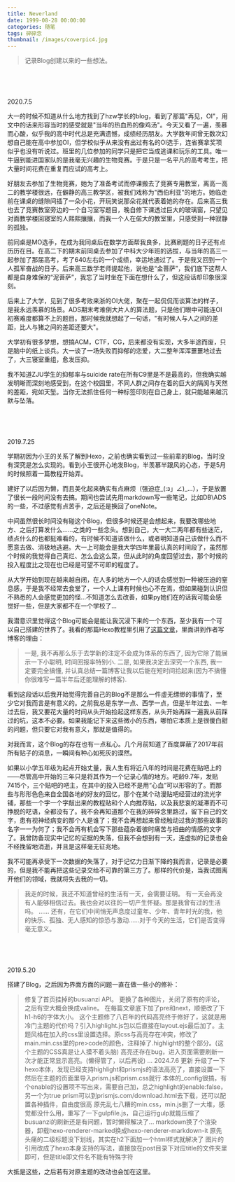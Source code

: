```yaml
---
title: Neverland
date: 1999-08-28 00:00:00
categories: 随笔
tags: 碎碎念
thumbnail: /images/coverpic4.jpg
---
```


> 记录Blog创建以来的一些想法。

<!-- more -->

&emsp;&emsp;

&emsp;&emsp;

2020.7.5

大一的时候不知道从什么地方找到了hzw学长的blog，看到了那篇"再见，OI"，用文中的话来形容当时的感受就是"当年的热血热的像鸡汤"。今天又看了一遍，羡慕而心酸，似乎我的高中时代总是充满遗憾，成绩经历朋友。大学数年间曾无数次幻想自己能在高中参加OI，但学校似乎从来没有出过有名的OI选手，连省赛拿奖项似乎也没有听说过。班里的几位参加的同学只是把它当成逃课和玩乐的工具。唯一牛逼到能进国家队的是我毫无兴趣的生物竞赛。于是只是一名平凡的高考考生，把大量时间花费在重复而应试的高考上。

好朋友去参加了生物竞赛，她为了准备考试而停课搬去了竞赛专用教室，离高一高二的教学楼很远，在僻静的高三教学区，被我们戏称为"西伯利亚"的地方。她临走前在课桌的缝隙间插了一朵小花，开玩笑说那朵花就代表着她的存在。后来高三我也去了竞赛教室旁边的一个自习室写题目，晚自修下课透过巨大的玻璃窗，只望见对面教学楼回寝室的人熙熙攘攘，而我一个人在偌大的教室里，只感受到一种寂静的孤独。

前同桌是MO选手，在成为我同桌后在数学方面帮我良多，比赛刷题的日子还有点历历在目。在高二下的期末前同桌去参加了中科大少年班的选拔，与当年的高三一起参加了那届高考，考了640左右的一个成绩，幸运地通过了。于是我又回到一个人孤军奋战的日子。后来高三数学老师提起他，说他是“金菩萨”，我们底下这帮人都是自身难保的“泥菩萨”，我忘了当时坐在下面在想什么了，但这段话却印象很深刻。

后来上了大学，见到了很多考败来浙的OI大佬，聚在一起侃侃而谈算法的样子，是我永远羡慕的场景。ADS期末考难倒大片人的算法题，只是他们眼中可能连OI初赛难度都算不上的题目。那时候我就想起了一句话，"有时候人与人之间的差距，比人与猪之间的差距还要大"。

大学初有很多梦想，想搞ACM，CTF，CG，后来都没有实现，大多半途而废，只是脑中的纸上谈兵。大一谈了一场失败而抑郁的恋爱，大二整年浑浑噩噩地过去了，大三寝室重组，愈发压抑。

我不知道ZJU学生的抑郁率与suicide rate在所有C9里是不是最高的，但我确实越发明晰而深刻地感受到，在这个校园里，不同人群之间存在着的巨大的隔阂与天然的差距，宛如天堑。当你无法抓住任何一种标签印刻在自己身上，就只能越来越沉默与坠落。

&emsp;&emsp;

&emsp;&emsp;

2019.7.25

学期初因为小王的关系了解到Hexo，之前也确实看到过一些前辈的Blog，当时没有深究是怎么实现的。看到小王很开心地发Blog，半羡慕半跟风的心态，于是5月的时候照着一篇教程开始弄。

建好了以后因为懒，而且美化起来确实有点麻烦（强迫症\_(:з」∠)\_...），于是放置了很长一段时间没有去搞。期间也尝试先用markdown写一些笔记，比如DB\ADS的一些，不过感觉有点苦手，之后还是换回了oneNote。

中间虽然很长时间没有碰这个Blog，但很多时候还是会想起来，我要改哪些地方、之后打算发什么……之类的一些念头。想到自己，大一大二两年都有些迷茫，绩点什么的也都挺难看的，有时候不知道该做什么，或者明知道自己该做什么而不愿意去做、消极地逃避。大一上可能会是我大学四年里最认真的时间段了，虽然那个时候的我觉得自己真烂、怎么会这么菜，但从此时的角度回望过去，那个时候的投入程度比之现在也已经是可望不可即的程度了。

从大学开始到现在越来越自闭，在人多的地方一个人的话会感觉到一种被压迫的窒息感，于是我不经常去食堂了，一个人上课有时候也心不在焉，但如果碰到认识但不熟悉的人会感觉更加的怪...不知道怎么去改善，如果py她们在的话我可能会感觉好一些，但是大家都不在一个学校了...

我潜意识里觉得这个Blog可能会是能让我沉浸下来的一个东西，至少我有一个可以自己搭建的世界了。我看的那篇Hexo教程里引用了[这篇文章](https://www.cnblogs.com/jhzhu/p/3893297.html)，里面讲到作者写博客的理由：

> 一是, 我不再那么乐于去学新的注定不会成为体系的东西了, 因为它除了能展示一下小聪明, 时间回报率特别小.
> 二是, 如果我决定去深究一个东西, 我一定要完全搞懂, 并认真总结一篇博客让我以后能在短时间拾起来(因为不搞懂你很难写一篇半年后还能理解的博客).

看到这段话以后我开始觉得完善自己的Blog不是那么一件虚无缥缈的事情了，至少它对我而言是有意义的。之前我总是东学一点、西学一点，但是半年过去、一年过去后，我又要花大量的时间从头开始捡起这样东西，从头开始再踩一遍我从前踩过的坑，这本不必要。如果我能记下来这些微小的东西，哪怕它本质上是很傻白甜的问题，但只要它对我有意义，那就是值得的。

对我而言，这个Blog的存在也有一点私心。几个月前知道了百度屏蔽了2017年前所有贴子的消息，一瞬间有种心如死灰的漠然。

如果以小学五年级为起点开始丈量，我人生有将近八年的时间是花费在贴吧上的——尽管高中开始的三年只是将其作为一个记录心情的地方。吧龄9.7年，发贴7415个，三个贴吧的吧主，在其中的投入已经不是用“心血”可以形容的了。而那些与形形色色来自全国各地的好友的回忆，那个在某个动漫贴吧经营过的流光字铺，那些一个字一个字敲出来的教程贴和个人向推荐贴，以及我悲哀的凝滞而不可挣脱的呓语，全都没有了。我不会再知道那个在我的碎碎念里路过，留下自己的文字，患有视神经病变的那个人是谁了；我不会再想起来曾经触动过我的那些故事的名字一一为何了；我不会再有机会写下那些蕴杂着彼时痛苦与扭曲的情感的文字了。我曾防备现实中记忆的证据的失落，但我不会想到有一天，连虚拟的记录也会不经挽留地消逝，并且是这样毫无征兆地。

我不可能再承受下一次数据的失落了，对于记忆力日渐下降的我而言，记录是必要的，但是我不能再把这些记录交给不可靠的第三方了。那样的代价是，当我试图离开他们的领域，我就将失去我的一切。

> 我走的时候，我还不知道曾经的生活有一天，会需要证明。
> 有一天会再没有人能够相信过去。我也会对以往的一切产生怀疑。那是我曾有过的生活吗。
> ……
> 还有，在它们中间悄无声息度过童年、少年、青年时光的我，他的快乐、孤独、无人感知的惊恐与激动……对于今天的生活，它们是否变得毫无意义。

&emsp;&emsp;

&emsp;&emsp;

2019.5.20

搭建了Blog，之后因为界面方面的问题一直在做一些小的修补：

> 修复了首页挂掉的busuanzi API。
> 更换了各种图片，关闭了原有的评论，之后有空大概会换成valine。
> 在每篇文章底下加了pre和next，顺便改了下h1-h6的字体大小。
> 这个主题修了八百年的代码高亮终于修好了，这就是用冷门主题的代价吗？引入highlight.js包以后直接在layout.ejs最后加了。主题风格在加入的css里设置选择。原css与高亮存在冲突，修改了main.min.css里的pre>code的颜色，注释掉了.highlight的整个部分。(这个主题的CSS真是让人摸不着头脑)
> 高亮还存在bug，进入页面需要刷新一次才能正常显示高亮。(懒得管了，以后再说)
> ...
> 2024.7.6 更新
> 升级了一下hexo本体，发现已经支持highlight和prismjs的语法高亮了，直接设置一下然后在主题的页面里导入prism.js和prism.css就行
> 本体的_config很搞，有个enable的设置项不写出来，需要自己加，总之highlight的enable:false，另一个为true
> prism可以到prismjs.com/download.html去下载，还可以配置各种插件，自由度很高
> 原先乱七八糟的min.css，min.js删了一大堆，感觉都没什么用，重写了一下gulpfile.js，自己运行gulp就能压缩了
> busuanzi的刷新还是有问题，暂时懒得解决了...
> markdown换了个渲染器，卸载hexo-renderer-marked换成hexo-renderer-markdown-it
> 原先头痛的二级标题没下划线，其实在h2下面加一个html样式就解决了
> 图片的引用改成了hexo本身支持的写法，直接放在post目录下对应title的文件夹里即可，但是title即文件名不能有特殊字符

大抵是这些，之后若有对原主题的改动也会加在这里。
